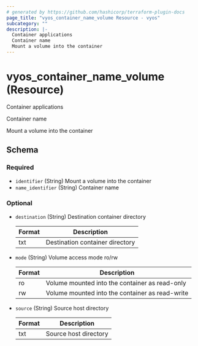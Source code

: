 ```yaml
---
# generated by https://github.com/hashicorp/terraform-plugin-docs
page_title: "vyos_container_name_volume Resource - vyos"
subcategory: ""
description: |-
  Container applications
  Container name
  Mount a volume into the container
---
```


# vyos_container_name_volume (Resource)

Container applications

Container name

Mount a volume into the container



<!-- schema generated by tfplugindocs -->
## Schema

### Required

- `identifier` (String) Mount a volume into the container
- `name_identifier` (String) Container name

### Optional

- `destination` (String) Destination container directory

    |  Format  |  Description  |
    |----------|---------------|
    |  txt  |  Destination container directory  |
- `mode` (String) Volume access mode ro/rw

    |  Format  |  Description  |
    |----------|---------------|
    |  ro  |  Volume mounted into the container as read-only  |
    |  rw  |  Volume mounted into the container as read-write  |
- `source` (String) Source host directory

    |  Format  |  Description  |
    |----------|---------------|
    |  txt  |  Source host directory  |
